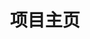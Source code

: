 ---
home: true
icon: home
title: 项目主页
heroImage: ./刻晴.png
heroText: Suu-Nyanya
tagline: 憧憬是距离理解最遥远的感情.
actions:
  - text: 使用指南
    icon: lightbulb
    link: ./guide/
    type: primary

  - text: 反馈
    link: https://qm.qq.com/q/SKoWrOgE2A


features:
  - title: 定时整理
    icon: clipboard-check
    details: 整理文件夹中的文件，智能分类

  - title: C++ 编写
    icon:  code
    details: 使用 C++ 编写，性能更高

  - title: 自由
    icon: bell
    details: 完全允许自定义配置文件

  - title: 选项卡
    icon: table-columns
    details: 使用选项卡对相似内容进行分组

  - title: 内容监听
    icon: code
    details: 监听文件夹中的文件变化，自动整理

  - title: 去除垃圾
    icon: code
    details: 强制去除厂商垃圾文件

copyright: false
footer: 使用 <a href="https://theme-hope.vuejs.press/zh/" target="_blank">VuePress Theme Hope</a> 主题 | MIT 协议</br>版权所有 © 2024-至今 NightRain
---